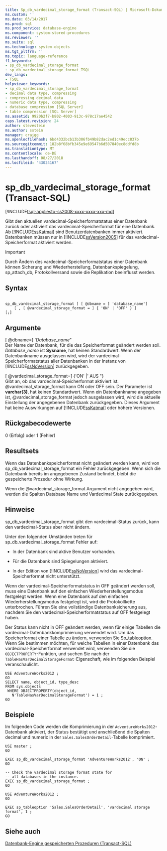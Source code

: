 ```yaml
---
title: Sp_db_vardecimal_storage_format (Transact-SQL) | Microsoft-Dokumentation
ms.custom: ''
ms.date: 03/14/2017
ms.prod: sql
ms.prod_service: database-engine
ms.component: system-stored-procedures
ms.reviewer: ''
ms.suite: sql
ms.technology: system-objects
ms.tgt_pltfrm: ''
ms.topic: language-reference
f1_keywords:
- sp_db_vardecimal_storage_format
- sp_db_vardecimal_storage_format_TSQL
dev_langs:
- TSQL
helpviewer_keywords:
- sp_db_vardecimal_storage_format
- decimal data type, compressing
- compressing decimal data
- numeric data type, compressing
- database compression [SQL Server]
- table compression [SQL Server]
ms.assetid: 9920b2f7-b802-4003-913c-978c17ae4542
caps.latest.revision: 24
author: stevestein
ms.author: sstein
manager: craigg
ms.openlocfilehash: 6bd4332bcb13b306fb49b82dac2ed1c49ecc837b
ms.sourcegitcommit: 182b8f68bfb345e9e69547b6d507840ec8ddfd8b
ms.translationtype: MT
ms.contentlocale: de-DE
ms.lasthandoff: 08/27/2018
ms.locfileid: "43024167"
---
```

# <a name="spdbvardecimalstorageformat-transact-sql"></a>sp_db_vardecimal_storage_format (Transact-SQL)
[!INCLUDE[tsql-appliesto-ss2008-xxxx-xxxx-xxx-md](../../includes/tsql-appliesto-ss2008-xxxx-xxxx-xxx-md.md)]

  Gibt den aktuellen vardecimal-Speicherformatstatus einer Datenbank zurück oder aktiviert das vardecimal-Speicherformat für eine Datenbank.  Ab [!INCLUDE[ssKatmai](../../includes/sskatmai-md.md)] sind Benutzerdatenbanken immer aktiviert. Datenbanken müssen nur in [!INCLUDE[ssVersion2005](../../includes/ssversion2005-md.md)] für das vardecimal-Speicherformat aktiviert werden.  
  
> [!IMPORTANT]  
>  Durch Ändern des vardecimal-Speicherformatstatus einer Datenbank können Sicherung und Wiederherstellung, Datenbankspiegelung, sp_attach_db, Protokollversand sowie die Replikation beeinflusst werden.  
  
## <a name="syntax"></a>Syntax  
  
```  
  
sp_db_vardecimal_storage_format [ [ @dbname = ] 'database_name']   
    [ , [ @vardecimal_storage_format = ] { 'ON' | 'OFF' } ]   
[;]  
```  
  
## <a name="arguments"></a>Argumente  
 [ @dbname=] '*Database_name*"  
 Der Name der Datenbank, für die das Speicherformat geändert werden soll. *Database_name* ist **Sysname**, hat keinen Standardwert. Wenn der Datenbankname ausgelassen wird, wird der vardecimal-Speicherformatstatus aller Datenbanken in der Instanz von [!INCLUDE[ssNoVersion](../../includes/ssnoversion-md.md)] zurückgegeben.  
  
 [ @vardecimal_storage_format=] {'ON' |' AUS "}  
 Gibt an, ob das vardecimal-Speicherformat aktiviert ist. @vardecimal_storage_format kann ON oder OFF sein. Der Parameter ist **varchar(3)**, hat keinen Standardwert. Wenn ein Datenbankname angegeben ist, @vardecimal_storage_format jedoch ausgelassen wird, wird die aktuelle Einstellung der angegebenen Datenbank zurückgegeben. Dieses Argument hat keine Auswirkungen auf [!INCLUDE[ssKatmai](../../includes/sskatmai-md.md)] oder höhere Versionen.  
  
## <a name="return-code-values"></a>Rückgabecodewerte  
 0 (Erfolg) oder 1 (Fehler)  
  
## <a name="result-sets"></a>Resultsets  
 Wenn das Datenbankspeicherformat nicht geändert werden kann, wird von sp_db_vardecimal_storage_format ein Fehler zurückgegeben. Wenn sich die Datenbank bereits im angegebenen Zustand befindet, bleibt die gespeicherte Prozedur ohne Wirkung.  
  
 Wenn die @vardecimal_storage_format Argument nicht angegeben wird, werden die Spalten Database Name und Vardecimal State zurückgegeben.  
  
## <a name="remarks"></a>Hinweise  
 sp_db_vardecimal_storage_format gibt den vardecimal-Status zurück, kann den vardecimal-Status aber nicht ändern.  
  
 Unter den folgenden Umständen treten für sp_db_vardecimal_storage_format Fehler auf:  
  
-   In der Datenbank sind aktive Benutzer vorhanden.  
  
-   Für die Datenbank sind Spiegelungen aktiviert.  
  
-   In der Edition von [!INCLUDE[ssNoVersion](../../includes/ssnoversion-md.md)] wird das vardecimal-Speicherformat nicht unterstützt.  
  
 Wenn der vardecimal-Speicherformatstatus in OFF geändert werden soll, muss eine Datenbank auf den einfachen Wiederherstellungsmodus festgelegt werden. Wenn eine Datenbank auf den einfachen Wiederherstellungsmodus festgelegt ist, wird die Protokollkette unterbrochen. Führen Sie eine vollständige Datenbanksicherung aus, nachdem Sie den vardecimal-Speicherformatstatus auf OFF festgelegt haben.  
  
 Der Status kann nicht in OFF geändert werden, wenn für einige Tabellen die vardecimal-Datenbankkomprimierung verwendet wird. Um das Speicherformat einer Tabelle zu ändern, verwenden Sie [Sp_tableoption](../../relational-databases/system-stored-procedures/sp-tableoption-transact-sql.md). Wenn Sie bestimmen möchten, für welche Tabellen in einer Datenbank das vardecimal-Speicherformat verwendet wird, verwenden Sie die `OBJECTPROPERTY`-Funktion, und suchen Sie nach der `TableHasVarDecimalStorageFormat`-Eigenschaft, wie im folgenden Beispiel veranschaulicht.  
  
```  
USE AdventureWorks2012 ;  
GO  
SELECT name, object_id, type_desc  
FROM sys.objects   
 WHERE OBJECTPROPERTY(object_id,   
   N'TableHasVarDecimalStorageFormat') = 1 ;  
GO  
```  
  
## <a name="examples"></a>Beispiele  
 Im folgenden Code werden die Komprimierung in der `AdventureWorks2012`-Datenbank aktiviert, der Status bestätigt und anschließend die Spalten decimal und numeric in der `Sales.SalesOrderDetail`-Tabelle komprimiert.  
  
```  
USE master ;  
GO  
  
EXEC sp_db_vardecimal_storage_format 'AdventureWorks2012', 'ON' ;  
GO  
  
-- Check the vardecimal storage format state for  
-- all databases in the instance.  
EXEC sp_db_vardecimal_storage_format ;  
GO  
  
USE AdventureWorks2012 ;  
GO  
  
EXEC sp_tableoption 'Sales.SalesOrderDetail', 'vardecimal storage format', 1 ;  
GO  
```  
  
## <a name="see-also"></a>Siehe auch  
 [Datenbank-Engine gespeicherten Prozeduren &#40;Transact-SQL&#41;](../../relational-databases/system-stored-procedures/database-engine-stored-procedures-transact-sql.md)  
  
  

